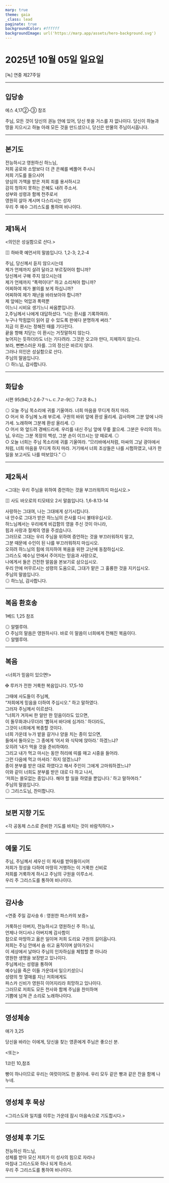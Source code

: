 ```yaml
---
marp: true
theme: gaia
_class: lead
paginate: true
backgroundColor: #ffffff
backgroundImage: url('https://marp.app/assets/hero-background.svg')
---
```


# 2025년 10월 05일 일요일

[녹] 연중 제27주일  




---

## 입당송

에스 4,17②-③ 참조

주님, 모든 것이 당신의 권능 안에 있어, 당신 뜻을 거스를 자 없나이다. 당신이 하늘과 땅을 지으시고 하늘 아래 모든 것을 만드셨으니, 당신은 만물의 주님이시옵니다.  
  


---

## 본기도

전능하시고 영원하신 하느님,  
저희 공로와 소망보다 더 큰 은혜를 베풀어 주시니  
저희 기도를 들으시어  
양심의 가책을 받은 저희 죄를 용서하시고  
감히 청하지 못하는 은혜도 내려 주소서.  
성부와 성령과 함께 천주로서  
영원히 살아 계시며 다스리시는 성자  
우리 주 예수 그리스도를 통하여 비나이다.  
  


---

## 제1독서

<의인은 성실함으로 산다.>

▥ 하바쿡 예언서의 말씀입니다. 1,2-3; 2,2-4

주님, 당신께서 듣지 않으시는데  
제가 언제까지 살려 달라고 부르짖어야 합니까?  
당신께서 구해 주지 않으시는데  
제가 언제까지 “폭력이다!” 하고 소리쳐야 합니까?  
어찌하여 제가 불의를 보게 하십니까?  
어찌하여 제가 재난을 바라보아야 합니까?  
제 앞에는 억압과 폭력뿐  
이느니 시비요 생기느니 싸움뿐입니다.  
2,주님께서 나에게 대답하셨다. “너는 환시를 기록하여라.  
누구나 막힘없이 읽어 갈 수 있도록 판에다 분명하게 써라.”  
지금 이 환시는 정해진 때를 기다린다.  
끝을 향해 치닫는 이 환시는 거짓말하지 않는다.  
늦어지는 듯하더라도 너는 기다려라. 그것은 오고야 만다, 지체하지 않는다.  
보라, 뻔뻔스러운 자를. 그의 정신은 바르지 않다.  
그러나 의인은 성실함으로 산다.  
주님의 말씀입니다.  
◎ 하느님, 감사합니다.  
  


---

## 화답송

시편 95(94),1-2.6-7ㄱㄴㄷ.7ㄹ-9(◎ 7ㄹ과 8ㄴ)

◎ 오늘 주님 목소리에 귀를 기울여라. 너희 마음을 무디게 하지 마라.  
○ 어서 와 주님께 노래 부르세. 구원의 바위 앞에 환성 올리세. 감사하며 그분 앞에 나아가세. 노래하며 그분께 환성 올리세. ◎  
○ 어서 와 엎드려 경배드리세. 우리를 내신 주님 앞에 무릎 꿇으세. 그분은 우리의 하느님, 우리는 그분 목장의 백성, 그분 손이 이끄시는 양 떼로세. ◎  
○ 오늘 너희는 주님 목소리에 귀를 기울여라. “므리바에서처럼, 마싸의 그날 광야에서처럼, 너희 마음을 무디게 하지 마라. 거기에서 너희 조상들은 나를 시험하였고, 내가 한 일을 보고서도 나를 떠보았다.” ◎  
  


---

## 제2독서

<그대는 우리 주님을 위하여 증언하는 것을 부끄러워하지 마십시오.>

▥ 사도 바오로의 티모테오 2서 말씀입니다. 1,6-8.13-14

사랑하는 그대여, 나는 그대에게 상기시킵니다.  
내 안수로 그대가 받은 하느님의 은사를 다시 불태우십시오.  
하느님께서는 우리에게 비겁함의 영을 주신 것이 아니라,  
힘과 사랑과 절제의 영을 주셨습니다.  
그러므로 그대는 우리 주님을 위하여 증언하는 것을 부끄러워하지 말고,  
그분 때문에 수인이 된 나를 부끄러워하지 마십시오.  
오히려 하느님의 힘에 의지하여 복음을 위한 고난에 동참하십시오.  
그리스도 예수님 안에서 주어지는 믿음과 사랑으로,  
나에게서 들은 건전한 말씀을 본보기로 삼으십시오.  
우리 안에 머무르시는 성령의 도움으로, 그대가 맡은 그 훌륭한 것을 지키십시오.  
주님의 말씀입니다.  
◎ 하느님, 감사합니다.  
  


---

## 복음 환호송

1베드 1,25 참조

◎ 알렐루야.  
○ 주님의 말씀은 영원하시다. 바로 이 말씀이 너희에게 전해진 복음이다.  
◎ 알렐루야.  
  


---

## 복음

<너희가 믿음이 있으면!>

✠ 루카가 전한 거룩한 복음입니다. 17,5-10

그때에 사도들이 주님께,  
“저희에게 믿음을 더하여 주십시오.” 하고 말하였다.  
그러자 주님께서 이르셨다.  
“너희가 겨자씨 한 알만 한 믿음이라도 있으면,  
이 돌무화과나무더러 ‘뽑혀서 바다에 심겨라.’ 하더라도,  
그것이 너희에게 복종할 것이다.  
너희 가운데 누가 밭을 갈거나 양을 치는 종이 있으면,  
들에서 돌아오는 그 종에게 ‘어서 와 식탁에 앉아라.’ 하겠느냐?  
오히려 ‘내가 먹을 것을 준비하여라.  
그리고 내가 먹고 마시는 동안 허리에 띠를 매고 시중을 들어라.  
그런 다음에 먹고 마셔라.’ 하지 않겠느냐?  
종이 분부를 받은 대로 하였다고 해서 주인이 그에게 고마워하겠느냐?  
이와 같이 너희도 분부를 받은 대로 다 하고 나서,  
‘저희는 쓸모없는 종입니다. 해야 할 일을 하였을 뿐입니다.’ 하고 말하여라.”  
주님의 말씀입니다.  
◎ 그리스도님, 찬미합니다.  
  


---

## 보편 지향 기도

<각 공동체 스스로 준비한 기도를 바치는 것이 바람직하다.>

  


---

## 예물 기도

주님, 주님께서 세우신 이 제사를 받아들이시어  
저희가 정성을 다하여 마땅히 거행하는 이 거룩한 신비로  
저희를 거룩하게 하시고 주님의 구원을 이루소서.  
우리 주 그리스도를 통하여 비나이다.  
  


---

## 감사송

<연중 주일 감사송 6 : 영원한 파스카의 보증>

거룩하신 아버지, 전능하시고 영원하신 주 하느님,  
언제나 어디서나 아버지께 감사함이  
참으로 마땅하고 옳은 일이며 저희 도리요 구원의 길이옵니다.  
저희는 주님 안에서 숨 쉬고 움직이며 살아가오니  
이 세상에서 날마다 주님의 인자하심을 체험할 뿐 아니라  
영원한 생명을 보장받고 있나이다.  
주님께서는 성령을 통하여  
예수님을 죽은 이들 가운데서 일으키셨으니  
성령의 첫 열매를 지닌 저희에게도  
파스카 신비가 영원히 이어지리라 희망하고 있나이다.  
그러므로 저희도 모든 천사와 함께 주님을 찬미하며  
기쁨에 넘쳐 큰 소리로 노래하나이다.  
  


---

## 영성체송

애가 3,25

당신을 바라는 이에게, 당신을 찾는 영혼에게 주님은 좋으신 분.  
  
<또는>  
  
1코린 10,참조  
  
빵이 하나이므로 우리는 여럿이어도 한 몸이네. 우리 모두 같은 빵과 같은 잔을 함께 나누네.  


---

## 영성체 후 묵상

<그리스도와 일치를 이루는 가운데 잠시 마음속으로 기도합시다.>  


---

## 영성체 후 기도

전능하신 하느님,  
성체를 받아 모신 저희가 이 성사의 힘으로 자라나  
마침내 그리스도와 하나 되게 하소서.  
우리 주 그리스도를 통하여 비나이다.  
  


---